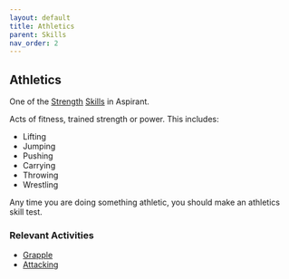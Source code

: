```yaml
---
layout: default
title: Athletics
parent: Skills
nav_order: 2
---
```


## Athletics
One of the [Strength](Stats#Strength) [Skills](Skills) in Aspirant.

Acts of fitness, trained strength or power. This includes:
* Lifting
* Jumping
* Pushing
* Carrying
* Throwing
* Wrestling

Any time you are doing something athletic, you should make an athletics skill test.

### Relevant Activities
* [Grapple](Combat#Grapple)
* [Attacking](Combat#Attacking)
